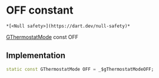 


# OFF constant




    *[<Null safety>](https://dart.dev/null-safety)*


[GThermostatMode](../../third_party_yonomi_graphql_schema___generated___schema.docs.schema.gql/GThermostatMode-class.md) const OFF
  







## Implementation

```dart
static const GThermostatMode OFF = _$gThermostatModeOFF;


```







